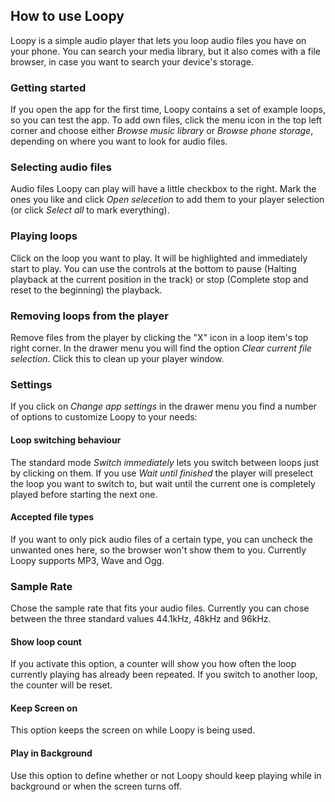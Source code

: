## How to use Loopy

Loopy is a simple audio player that lets you loop audio files you have on your phone. You can search
your media library, but it also comes with a file browser, in case you want to search your device's
storage.

### Getting started

If you open the app for the first time, Loopy contains a set of example loops, so you can test the
app. To add own files, click the menu icon in the top left corner and choose either *Browse music
library* or *Browse phone storage*, depending on where you want to look for audio files.

### Selecting audio files

Audio files Loopy can play will have a little checkbox to the right. Mark the ones you like and
click *Open selecetion* to add them to your player selection (or click *Select all* to mark
everything).

### Playing loops

Click on the loop you want to play. It will be highlighted and immediately start to play. You can
use the controls at the bottom to pause (Halting playback at the current position in the track) or
stop (Complete stop and reset to the beginning) the playback.

### Removing loops from the player

Remove files from the player by clicking the "X" icon in a loop item's top right corner. In the
drawer menu you will find the option *Clear current file selection*. Click this to clean up your
player window.

### Settings

If you click on *Change app settings* in the drawer menu you find a number of options to customize
Loopy to your needs:

#### Loop switching behaviour

The standard mode *Switch immediately* lets you switch between loops just by clicking on them. If
you use *Wait until finished* the player will preselect the loop you want to switch to, but wait
until the current one is completely played before starting the next one.

#### Accepted file types

If you want to only pick audio files of a certain type, you can uncheck the unwanted ones here, so
the browser won't show them to you. Currently Loopy supports MP3, Wave and Ogg.

### Sample Rate

Chose the sample rate that fits your audio files. Currently you can chose between the three standard
values 44.1kHz, 48kHz and 96kHz.

#### Show loop count

If you activate this option, a counter will show you how often the loop currently playing has
already been repeated. If you switch to another loop, the counter will be reset.

#### Keep Screen on

This option keeps the screen on while Loopy is being used.

#### Play in Background

Use this option to define whether or not Loopy should keep playing while in background or when the
screen turns off.


